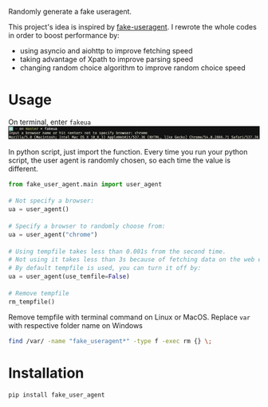 Randomly generate a fake useragent.

This project's idea is inspired by [fake-useragent](https://github.com/hellysmile/fake-useragent). I rewrote the whole codes in order to boost performance by:
  - using asyncio and aiohttp to improve fetching speed
  - taking advantage of Xpath to improve parsing speed
  - changing random choice algorithm to improve random choice speed

# Usage
On terminal, enter `fakeua`
![](/screenshots/browser.png)

In python script, just import the function. Every time you run your python script, the user agent is randomly chosen, so each time the value is different.
```python
from fake_user_agent.main import user_agent

# Not specify a browser:
ua = user_agent()

# Specify a browser to randomly choose from:
ua = user_agent("chrome")

# Using tempfile takes less than 0.001s from the second time. 
# Not using it takes less than 3s because of fetching data on the web each time.
# By default tempfile is used, you can turn it off by:
ua = user_agent(use_temfile=False)

# Remove tempfile
rm_tempfile()
```

Remove tempfile with terminal command on Linux or MacOS. Replace `var` with respective folder name on Windows
```bash
find /var/ -name "fake_useragent*" -type f -exec rm {} \;
```

# Installation
```python
pip install fake_user_agent
```

